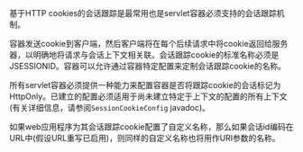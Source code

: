 基于HTTP cookies的会话跟踪是最常用也是servlet容器必须支持的会话跟踪机制。

容器发送cookie到客户端，然后客户端将在每个后续请求中将cookie返回给服务器，以明确地将请求与会话上下文相关联。会话跟踪cookie的标准名称必须是JSESSIONID。容器可以允许通过容器特定配置来定制会话跟踪cookie的名称。

所有servlet容器必须提供一种能力来配置容器是否将跟踪cookie的会话标记为HttpOnly。已建立的配置必须适用于尚未建立特定于上下文的配置的所有上下文(有关详细信息，请参阅`SessionCookieConfig` javadoc)。

如果web应用程序为其会话跟踪cookie配置了自定义名称，那么如果会话id编码在URL中(假设URL重写已启用)，则同样的自定义名称也将用作URI参数的名称。